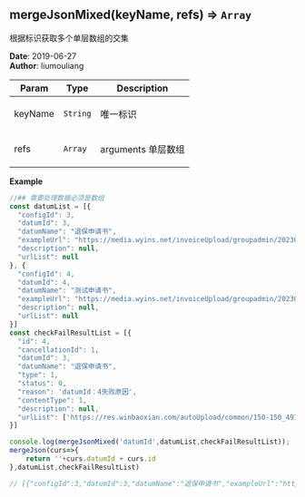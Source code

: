 ## mergeJsonMixed(keyName, refs) ⇒ <code>Array</code>
<p>根据标识获取多个单层数组的交集</p>

**Date**: 2019-06-27  
**Author**: liumouliang  

| Param | Type | Description |
| --- | --- | --- |
| keyName | <code>String</code> | <p>唯一标识</p> |
| refs | <code>Array</code> | <p>arguments 单层数组</p> |

**Example**  
```javascript
//## 需要处理数据必须是数组
const datumList = [{
  "configId": 3,
  "datumId": 3,
  "datumName": "退保申请书",
  "exampleUrl": "https://media.wyins.net/invoiceUpload/groupadmin/20230423/dd2f6f77db114b90a6fd1be45ab52c5c.pdf",
  "description": null,
  "urlList": null
}, {
  "configId": 4,
  "datumId": 4,
  "datumName": "测试申请书",
  "exampleUrl": "https://media.wyins.net/invoiceUpload/groupadmin/20230423/dd2f6f77db114b90a6fd1be45ab52c5c.pdf",
  "description": null,
  "urlList": null
}]
const checkFailResultList = [{
  "id": 4,
  "cancellationId": 1,
  "datumId": 3,
  "datumName": "退保申请书",
  "type": 1,
  "status": 0,
  "reason": 'datumId：4失败原因',
  "contentType": 1,
  "description": null,
  "urlList": ['https://res.winbaoxian.com/autoUpload/common/150-150_491860a0a634e86.jpg', 'https://res.wyins.net/autoUpload/common/gf_901_20191213_ywshjtgj.pdf', 'https://media.wyins.net/group/团险职业上传模板_cy464ut2wjk00.xlsx']
}]

console.log(mergeJsonMixed('datumId',datumList,checkFailResultList));
mergeJson(curs=>{
    return ''+curs.datumId + curs.id
},datumList,checkFailResultList)

// [{"configId":3,"datumId":3,"datumName":"退保申请书","exampleUrl":"https://media.wyins.net/invoiceUpload/groupadmin/20230423/dd2f6f77db114b90a6fd1be45ab52c5c.pdf","description":null,"urlList":["https://res.winbaoxian.com/autoUpload/common/150-150_491860a0a634e86.jpg","https://res.wyins.net/autoUpload/common/gf_901_20191213_ywshjtgj.pdf","https://media.wyins.net/group/团险职业上传模板_cy464ut2wjk00.xlsx"],"id":4,"cancellationId":1,"type":1,"status":0,"reason":"datumId：4失败原因","contentType":1}]
```
